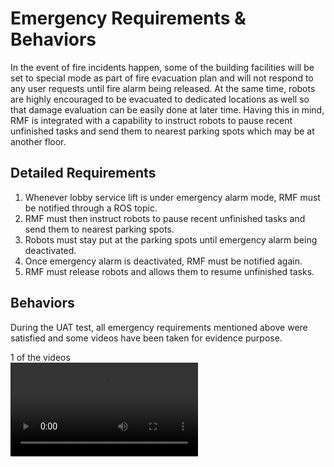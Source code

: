 # Emergency Requirements & Behaviors

In the event of fire incidents happen, some of the building facilities will be set to special mode as part of fire evacuation plan and will not respond to any user requests until fire alarm being released. At the same time, robots are highly encouraged to be evacuated to dedicated locations as well so that damage evaluation can be easily done at later time. Having this in mind, RMF is integrated with a capability to instruct robots to pause recent unfinished tasks and send them to nearest parking spots which may be at another floor.

## Detailed Requirements

1. Whenever lobby service lift is under emergency alarm mode, RMF must be notified through a ROS topic.
1. RMF must then instruct robots to pause recent unfinished tasks and send them to nearest parking spots.
1. Robots must stay put at the parking spots until emergency alarm being deactivated.
1. Once emergency alarm is deactivated, RMF must be notified again.
1. RMF must release robots and allows them to resume unfinished tasks.

## Behaviors
During the UAT test, all emergency requirements mentioned above were satisfied and some videos have been taken for evidence purpose.

1 of the videos
<br>
<video src="" controls="controls" style="max-width: 730px;">
</video>



